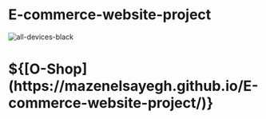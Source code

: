 # E-commerce-website-project
![all-devices-black](https://user-images.githubusercontent.com/122295277/223081202-0f0e50c9-0825-4099-9921-ac0925380f06.png)

<h1>${[O-Shop](https://mazenelsayegh.github.io/E-commerce-website-project/)}</h1>
